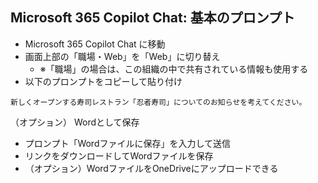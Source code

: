 ## Microsoft 365 Copilot Chat: 基本のプロンプト

- Microsoft 365 Copilot Chat に移動
- 画面上部の「職場・Web」を「Web」に切り替え
  - ※「職場」の場合は、この組織の中で共有されている情報も使用する
- 以下のプロンプトをコピーして貼り付け

```
新しくオープンする寿司レストラン「忍者寿司」についてのお知らせを考えてください。
```

（オプション） Wordとして保存

- プロンプト「Wordファイルに保存」を入力して送信
- リンクをダウンロードしてWordファイルを保存
- （オプション）WordファイルをOneDriveにアップロードできる
